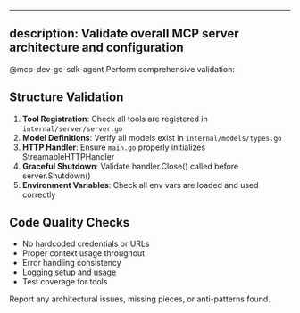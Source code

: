 <!-- fake-claude-plugins/commands/validate-mcp-server.md -->
---
description: Validate overall MCP server architecture and configuration
---

@mcp-dev-go-sdk-agent Perform comprehensive validation:

## Structure Validation
1. **Tool Registration**: Check all tools are registered in `internal/server/server.go`
2. **Model Definitions**: Verify all models exist in `internal/models/types.go`
3. **HTTP Handler**: Ensure `main.go` properly initializes StreamableHTTPHandler
4. **Graceful Shutdown**: Validate handler.Close() called before server.Shutdown()
5. **Environment Variables**: Check all env vars are loaded and used correctly

## Code Quality Checks
- No hardcoded credentials or URLs
- Proper context usage throughout
- Error handling consistency
- Logging setup and usage
- Test coverage for tools

Report any architectural issues, missing pieces, or anti-patterns found.
